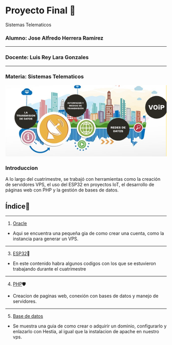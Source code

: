 # Proyecto Final 📡
Sistemas Telematicos

### Alumno: Jose Alfredo Herrera Ramirez
---
### Docente: Luis Rey Lara Gonzales
---
### Materia: Sistemas Telematicos
![scared](https://github.com/JAlfredo420/Sistemas-Telem-ticos/blob/afb6b172210ff714e57a96ceef47c0148df55b58/sis.png)

### Introduccion
 A lo largo del cuatrimestre, se trabajó con herramientas como la creación de servidores VPS, el uso del ESP32 en proyectos IoT, el desarrollo de páginas web con PHP y la gestión de bases de datos.
 
## Índice🦾
---
1. [Oracle](https://github.com/JAlfredo420/oracle/blob/9adbd706666e45948117c7f1e4fa81d66c19c982/README.md)
* Aqui se encuentra una pequeña gia de como crear una cuenta, como la instancia para generar un VPS.
---
3. [ESP32](https://github.com/JAlfredo420/TemasESP32/blob/4beafdc11751aa708737281b3f93d102e3d14f99/README.md)🛜
* En este contenido habra algunos codigos con los que se estuvieron trabajando durante el cuatrimestre
---
4. [PHP](https://github.com/JAlfredo420/PHP/blob/cba48b8b23b60900b13d8d9eb9b875cb4ebb5053/README.md)🛡️
* Creacion de paginas web, conexión con bases de datos y manejo de servidores.
---
5. [Base de datos](https://github.com/JAlfredo420/BaseD/blob/1d3b85e88c18cc7e05467edc962aacdcb513279b/README.md)
* Se muestra una guia de como crear o adquirir un dominio, configurarlo y enlazarlo con Hestia, al igual que la instalacion de apache en nuestro vps.
